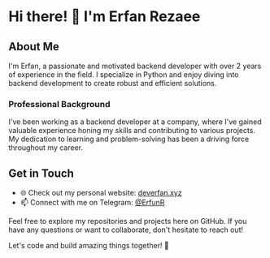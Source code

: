 # Hi there! 👋 I'm Erfan Rezaee

## About Me
I'm Erfan, a passionate and motivated backend developer with over 2 years of experience in the field. I specialize in Python and enjoy diving into backend development to create robust and efficient solutions.

### Professional Background
I've been working as a backend developer at a company, where I've gained valuable experience honing my skills and contributing to various projects. My dedication to learning and problem-solving has been a driving force throughout my career.

## Get in Touch
- 🌐 Check out my personal website: [deverfan.xyz](https://deverfan.xyz)
- 📫 Connect with me on Telegram: [@ErfunR](https://t.me/ErfunR)

Feel free to explore my repositories and projects here on GitHub. If you have any questions or want to collaborate, don't hesitate to reach out!

Let's code and build amazing things together! 🚀

